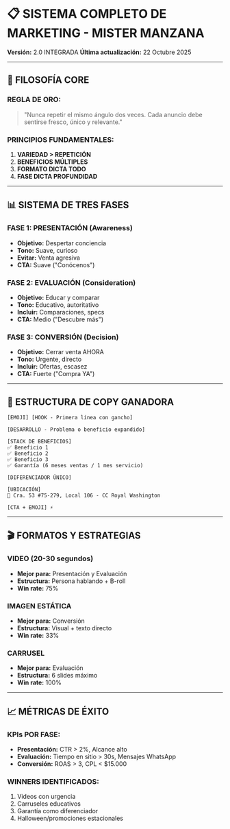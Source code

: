 # 📋 SISTEMA COMPLETO DE MARKETING - MISTER MANZANA

**Versión:** 2.0 INTEGRADA
**Última actualización:** 22 Octubre 2025

---

## 🎯 FILOSOFÍA CORE

### REGLA DE ORO:
> "Nunca repetir el mismo ángulo dos veces. Cada anuncio debe sentirse fresco, único y relevante."

### PRINCIPIOS FUNDAMENTALES:
1. **VARIEDAD > REPETICIÓN**
2. **BENEFICIOS MÚLTIPLES**
3. **FORMATO DICTA TODO**
4. **FASE DICTA PROFUNDIDAD**

---

## 📊 SISTEMA DE TRES FASES

### FASE 1: PRESENTACIÓN (Awareness)
- **Objetivo:** Despertar conciencia
- **Tono:** Suave, curioso
- **Evitar:** Venta agresiva
- **CTA:** Suave ("Conócenos")

### FASE 2: EVALUACIÓN (Consideration)
- **Objetivo:** Educar y comparar
- **Tono:** Educativo, autoritativo
- **Incluir:** Comparaciones, specs
- **CTA:** Medio ("Descubre más")

### FASE 3: CONVERSIÓN (Decision)
- **Objetivo:** Cerrar venta AHORA
- **Tono:** Urgente, directo
- **Incluir:** Ofertas, escasez
- **CTA:** Fuerte ("Compra YA")

---

## 📝 ESTRUCTURA DE COPY GANADORA

```
[EMOJI] [HOOK - Primera línea con gancho]

[DESARROLLO - Problema o beneficio expandido]

[STACK DE BENEFICIOS]
✅ Beneficio 1
✅ Beneficio 2
✅ Beneficio 3
✅ Garantía (6 meses ventas / 1 mes servicio)

[DIFERENCIADOR ÚNICO]

[UBICACIÓN]
📍 Cra. 53 #75-279, Local 106 - CC Royal Washington

[CTA + EMOJI] ⚡
```

---

## 🎬 FORMATOS Y ESTRATEGIAS

### VIDEO (20-30 segundos)
- **Mejor para:** Presentación y Evaluación
- **Estructura:** Persona hablando + B-roll
- **Win rate:** 75%

### IMAGEN ESTÁTICA
- **Mejor para:** Conversión
- **Estructura:** Visual + texto directo
- **Win rate:** 33%

### CARRUSEL
- **Mejor para:** Evaluación
- **Estructura:** 6 slides máximo
- **Win rate:** 100%

---

## 📈 MÉTRICAS DE ÉXITO

### KPIs POR FASE:
- **Presentación:** CTR > 2%, Alcance alto
- **Evaluación:** Tiempo en sitio > 30s, Mensajes WhatsApp
- **Conversión:** ROAS > 3, CPL < $15.000

### WINNERS IDENTIFICADOS:
1. Videos con urgencia
2. Carruseles educativos
3. Garantía como diferenciador
4. Halloween/promociones estacionales
